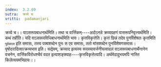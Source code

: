 ```yaml
---
index:  3.2.69
sutra:  क्रव्ये च
vritti:  padamanjari
---
```


क्रव्ये च।। वाऽसरूपबाधनार्थमिति। तथा च वार्त्तिकम्----अदोऽनन्ने क्रव्यग्रहणं वासरूपनिवृत्त्यर्थमिति। कथं तर्हीति। यदि वाऽसरूपविधिबाधनार्थमिति भावः। कृत्तविकृत्तेति। कृत्तं छिन्नं तदेव पुनर्विशेषतः कृत्तमिति `पूर्वकाल` इति समासः, तस्य पक्वशब्देन पुनः स एव समासः, ततो मांसशब्देन पुनर्विशेषणसमासः। पृषोदरादित्वात्क्रव्यभाव इति। यद्येवम्, क्रव्याद इत्यस्य रूपस्यावर्जनीयत्वादलं वाऽसरूपबाधनार्थेनानेन वचनेन, वार्त्तिकविरोधश्चैवं वदत इत्याशङ्क्याह----कृत्तविकृत्तेत्यादि। अर्थमेदादुभयमपि नास्ति किलेत्ययमभिप्रायः।।
